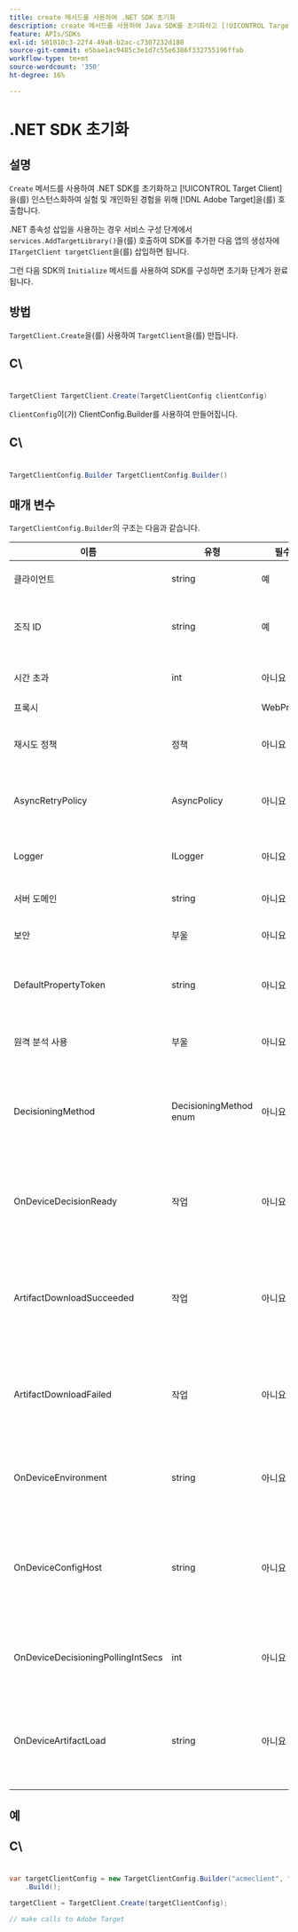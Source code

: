 ```yaml
---
title: create 메서드를 사용하여 .NET SDK 초기화
description: create 메서드를 사용하여 Java SDK를 초기화하고 [!UICONTROL TargetClient]을(를) 인스턴스화하여 실험 및 개인화된 경험을 위해  [!DNL Adobe Target] 을(를) 호출하는 방법에 대해 알아봅니다.
feature: APIs/SDKs
exl-id: 501010c3-22f4-49a8-b2ac-c7307232d180
source-git-commit: e5bae1ac9485c3e1d7c55e6386f332755196ffab
workflow-type: tm+mt
source-wordcount: '350'
ht-degree: 16%

---
```


# .NET SDK 초기화

## 설명

`Create` 메서드를 사용하여 .NET SDK를 초기화하고 [!UICONTROL Target Client]을(를) 인스턴스화하여 실험 및 개인화된 경험을 위해 [!DNL Adobe Target]을(를) 호출합니다.

.NET 종속성 삽입을 사용하는 경우 서비스 구성 단계에서 `services.AddTargetLibrary()`을(를) 호출하여 SDK를 추가한 다음 앱의 생성자에 `ITargetClient targetClient`을(를) 삽입하면 됩니다.

그런 다음 SDK의 `Initialize` 메서드를 사용하여 SDK를 구성하면 초기화 단계가 완료됩니다.

## 방법

`TargetClient.Create`을(를) 사용하여 `TargetClient`을(를) 만듭니다.

## C\
#

```csharp {line-numbers="true"}
TargetClient TargetClient.Create(TargetClientConfig clientConfig)
```

`ClientConfig`이(가) ClientConfig.Builder를 사용하여 만들어집니다.

## C\
#

```csharp {line-numbers="true"}
TargetClientConfig.Builder TargetClientConfig.Builder()
```

## 매개 변수

`TargetClientConfig.Builder`의 구조는 다음과 같습니다.

| 이름 | 유형 | 필수 | 기본값 | 설명 |
| --- | --- | --- | --- | --- |
| 클라이언트 | string | 예 | 없음 | [!UICONTROL Target Client Id] |
| 조직 ID | string | 예 | 없음 | [!UICONTROL Experience Cloud Organization ID] |
| 시간 초과 | int | 아니요 | 10000 | 모든 요청에 대한 시간 제한(밀리초) |
| 프록시 |  | WebProxy | 아니요 | null | 모든 [!DNL Target]개 요청에 대한 프록시 |
| 재시도 정책 | 정책 | 아니요 | null | 모든 [!DNL Target]개 요청에 대한 정책 다시 시도 |
| AsyncRetryPolicy | AsyncPolicy | 아니요 | null | 모든 [!DNL Target] 요청에 대한 비동기 다시 시도 정책 |
| Logger | ILogger | 아니요 | null | [!DNL Target]개 요청 및 응답의 디버그 로깅에 사용됩니다. |
| 서버 도메인 | string | 아니요 | `client.tt.omtrdc.net` | 기본 호스트 이름 무시 |
| 보안 | 부울 | 아니요 | true | HTTP 체계를 적용하도록 설정 해제 |
| DefaultPropertyToken | string | 아니요 | null | `getOffers` 호출마다 기본 속성 토큰을 설정합니다. |
| 원격 분석 사용 | 부울 | 아니요 | true | SDK 사용 환경을 개선하기 위해 원격 분석 데이터 보내기 |
| DecisioningMethod | DecisioningMethod enum | 아니요 | 서버측 | 온디바이스 의사 결정을 활성화하려면 OnDevice 또는 Hybrid로 설정해야 합니다. |
| OnDeviceDecisionReady | 작업 | 아니요 | null | 온디바이스 의사 결정 준비 이벤트에 대한 위임(온디바이스 의사 결정이 준비되면 한 번 호출됨) |
| ArtifactDownloadSucceeded | 작업 | 아니요 | null | 온디바이스 의사 결정 아티팩트 다운로드 성공(성공한 각 아티팩트 다운로드에서 호출됨)에 대한 위임 |
| ArtifactDownloadFailed | 작업 | 아니요 | null | 온디바이스 의사 결정 아티팩트 다운로드 실패(실패한 각 아티팩트 다운로드에 대해 호출됨)에 대한 위임 |
| OnDeviceEnvironment | string | 아니요 | production | 스테이징과 같은 다른 온디바이스 환경을 지정하는 데 사용할 수 있습니다. |
| OnDeviceConfigHost | string | 아니요 | `assets.adobetarget.com` | 온디바이스 의사 결정 아티팩트 파일을 다운로드하는 데 사용할 다른 호스트를 지정하는 데 사용할 수 있습니다. |
| OnDeviceDecisioningPollingIntSecs | int | 아니요 | 300(5분) | 온디바이스 의사 결정 아티팩트 파일 가져오기 사이의 시간(초) |
| OnDeviceArtifactLoad | string | 아니요 | null | 즉각적인 실행이 가능하도록 로컬 아티팩트 페이로드를 사용하여 디바이스에서 의사 결정 제공 |

## 예

## C\
#

```csharp {line-numbers="true"}
var targetClientConfig = new TargetClientConfig.Builder("acmeclient", "ABCDEF012345677890ABCDEF0@AdobeOrg")
    .Build();

targetClient = TargetClient.Create(targetClientConfig);

// make calls to Adobe Target
```
